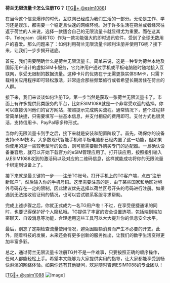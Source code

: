 **荷兰无限流量卡怎么注册TG？** [[TG💪+ @esim1088](https://t.me/s/esim1088)]

在当今这个信息爆炸的时代，互联网已经成为我们生活的一部分。无论是工作、学习还是娱乐，都需要一个稳定且快速的网络环境。对于许多生活在荷兰或者经常往返于荷兰的人来说，选择一款适合自己的无限流量卡就显得尤为重要。而在这其中，Telegram（简称TG）作为一款功能强大的即时通讯软件，受到了全球无数用户的喜爱。那么问题来了：如何利用荷兰无限流量卡顺利注册并使用TG呢？接下来，让我们一步步揭开谜底。

首先，我们需要明确什么是荷兰无限流量卡。简单来说，这是一种专为荷兰本地及国际用户设计的虚拟SIM卡服务，它允许用户通过手机或平板电脑随时随地接入互联网，享受无限制的数据流量。这种卡片的优势在于无需更换实体SIM卡，只需下载相关应用程序即可轻松激活，非常适合那些频繁旅行或者希望长期居住在荷兰的人群。

接下来，我们来谈谈如何注册TG。第一步当然是获取一张荷兰无限流量卡了。市面上有许多提供此类服务的平台，比如ESIM1088就是一个非常受欢迎的选择。你可以直接访问他们的官方网站，按照提示完成购买流程。通常情况下，整个过程非常简单快捷，只需要填写一些基本信息，并支付相应的费用即可。支付方式也很灵活，支持信用卡、PayPal等多种形式。

当你的无限流量卡到手之后，接下来就是安装和配置阶段了。首先，确保你的设备支持eSIM技术。大多数现代智能手机和平板电脑都已经内置了这一功能，但如果你使用的是一些较老型号的设备，则可能需要额外购买专门的适配器。一旦确认设备兼容后，就可以开始下载官方的eSIM管理应用了。打开该应用，按照指引输入从ESIM1088收到的激活码以及对应的二维码信息，这样就能成功将你的无限流量卡绑定到设备上了。

接下来就是最关键的一步——注册TG账号。打开手机上的TG客户端，点击“注册新账户”，然后输入你的手机号码。这里需要注意的是，由于某些国家和地区对境外号码存在一定的限制，因此建议优先选择以荷兰区号开头的号码进行注册。如果遇到无法接收验证码的情况，也可以尝试联系客服寻求帮助。

完成上述步骤之后，你就正式成为一名TG用户啦！不过，在享受便捷通讯的同时，也要记得保护好个人隐私哦。TG提供了丰富的安全设置选项，包括端到端加密聊天、自毁消息等功能，合理运用这些工具可以大大提升你的信息安全水平。

最后，别忘了定期检查流量使用情况，避免因超额消费而产生不必要的开支。此外，随着科技的发展，未来还会有更多创新的服务推出，让我们的数字生活变得更加丰富多彩。

总之，通过荷兰无限流量卡注册TG并不是一件难事，只要按照正确的顺序操作，任何人都能轻松上手。希望本文能够为大家提供实用的指导，让大家都能享受到畅快淋漓的网络体验。如果你还有其他疑问，欢迎随时咨询ESIM1088的专业团队！

[[TG💪+ @esim1088](https://t.me/s/esim1088) ![Image](https://i.postimg.cc/4NQfJmqS/Snipaste-2025-05-13-00-14-12.png)]